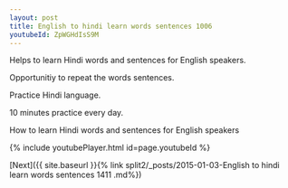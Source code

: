 ```yaml
---
layout: post
title: English to hindi learn words sentences 1006 
youtubeId: ZpWGHdIsS9M
---
```

 
 
Helps to learn Hindi words and sentences for English speakers.

Opportunitiy to repeat the words sentences. 

Practice Hindi language. 
 
10 minutes practice every day. 
 
How to learn Hindi words and sentences for English speakers 
 
{% include youtubePlayer.html id=page.youtubeId %}
 
 
[Next]({{ site.baseurl }}{% link  split2/_posts/2015-01-03-English to hindi learn words sentences 1411 .md%})
 
